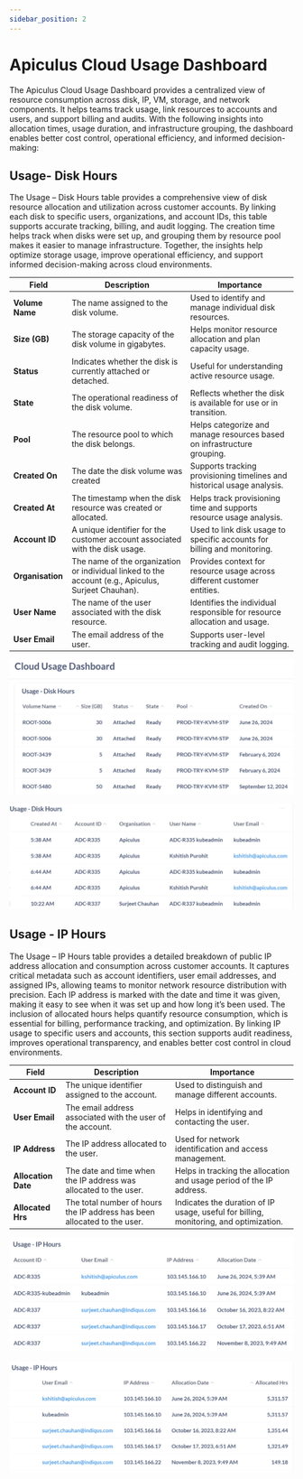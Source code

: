 ```yaml
---
sidebar_position: 2
---
```

# Apiculus Cloud Usage Dashboard

The Apiculus Cloud Usage Dashboard provides a centralized view of resource consumption across disk, IP, VM, storage, and network components. It helps teams track usage, link resources to accounts and users, and support billing and audits. With the following insights into allocation times, usage duration, and infrastructure grouping, the dashboard enables better cost control, operational efficiency, and informed decision-making:

## Usage- Disk Hours

The Usage – Disk Hours table provides a comprehensive view of disk resource allocation and utilization across customer accounts. By linking each disk to specific users, organizations, and account IDs, this table supports accurate tracking, billing, and audit logging. The creation time helps track when disks were set up, and grouping them by resource pool makes it easier to manage infrastructure. Together, the insights help optimize storage usage, improve operational efficiency, and support informed decision-making across cloud environments.

| **Field**        | **Description**                                                                                     | **Importance**                                                           |
| ---------------- | --------------------------------------------------------------------------------------------------- | ------------------------------------------------------------------------ |
| **Volume Name**  | The name assigned to the disk volume.                                                               | Used to identify and manage individual disk resources.                   |
| **Size (GB)**    | The storage capacity of the disk volume in gigabytes.                                               | Helps monitor resource allocation and plan capacity usage.               |
| **Status**       | Indicates whether the disk is currently attached or detached.                                       | Useful for understanding active resource usage.                          |
| **State**        | The operational readiness of the disk volume.                                                       | Reflects whether the disk is available for use or in transition.         |
| **Pool**         | The resource pool to which the disk belongs.                                                        | Helps categorize and manage resources based on infrastructure grouping.  |
| **Created On**   | The date the disk volume was created                                                                | Supports tracking provisioning timelines and historical usage analysis.  |
| **Created At**   | The timestamp when the disk resource was created or allocated.                                      | Helps track provisioning time and supports resource usage analysis.      |
| **Account ID**   | A unique identifier for the customer account associated with the disk usage.                        | Used to link disk usage to specific accounts for billing and monitoring. |
| **Organisation** | The name of the organization or individual linked to the account (e.g., Apiculus, Surjeet Chauhan). | Provides context for resource usage across different customer entities.  |
| **User Name**    | The name of the user associated with the disk resource.                                             | Identifies the individual responsible for resource allocation and usage. |
| **User Email**   | The email address of the user.                                                                      | Supports user-level tracking and audit logging.                          |

![usagedisk1](img/usagedisk1.png)


![usagedisk2](img/usagedisk2.png)
## Usage - IP Hours

The Usage – IP Hours table provides a detailed breakdown of public IP address allocation and consumption across customer accounts. It captures critical metadata such as account identifiers, user email addresses, and assigned IPs, allowing teams to monitor network resource distribution with precision. Each IP address is marked with the date and time it was given, making it easy to see when it was set up and how long it’s been used. The inclusion of allocated hours helps quantify resource consumption, which is essential for billing, performance tracking, and optimization. By linking IP usage to specific users and accounts, this section supports audit readiness, improves operational transparency, and enables better cost control in cloud environments.

| **Field**           | **Description**                                                          | **Importance**                                                                        |
| ------------------- | ------------------------------------------------------------------------ | ------------------------------------------------------------------------------------- |
| **Account ID**      | The unique identifier assigned to the account.                           | Used to distinguish and manage different accounts.                                    |
| **User Email**      | The email address associated with the user of the account.               | Helps in identifying and contacting the user.                                         |
| **IP Address**      | The IP address allocated to the user.                                    | Used for network identification and access management.                                |
| **Allocation Date** | The date and time when the IP address was allocated to the user.         | Helps in tracking the allocation and usage period of the IP address.                  |
| **Allocated Hrs**   | The total number of hours the IP address has been allocated to the user. | Indicates the duration of IP usage, useful for billing, monitoring, and optimization. |

![usageiphours1](img/usageiphours1.png)

![usageiphours2](img/usageiphours2.png)